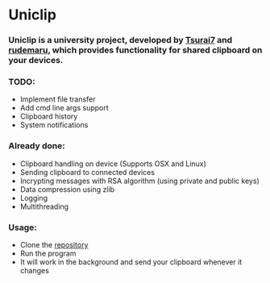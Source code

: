 # Uniclip 


### Uniclip is a university project, developed by [Tsurai7](https://github.com/Tsurai7) and [rudemaru](https://github.com/rudemaru), which provides functionality for shared clipboard on your devices.


### TODO:
* Implement file transfer
* Add cmd line args support
* Clipboard history
* System notifications


### Already done:
* Clipboard handling on device (Supports OSX and Linux)
* Sending clipboard to connected devices
* Incrypting messages with RSA algorithm (using private and public keys)
* Data compression using zlib
* Logging
* Multithreading


### Usage: 
* Clone the [repository](https://github.com/Tsurai7/Kharashun-Demidovich_OSISP_prj_2024.git)
* Run the program
* It will work in the background and send your clipboard whenever it changes